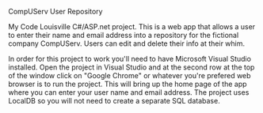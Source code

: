 CompUServ User Repository

My Code Louisville C#/ASP.net project. This is a web app that allows a user to enter their name and email address into a repository for the fictional company CompUServ. Users can edit and delete their info at their whim. 

In order for this project to work you'll need to have Microsoft Visual Studio installed. Open the project in Visual Studio and at the second row at the top of the window click on "Google Chrome" or whatever you're prefered web browser is to run the project. This will bring up the home page of the app where you can enter your user name and email address. The project uses LocalDB so you will not need to create a separate SQL database. 
